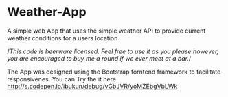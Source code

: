 # Weather-App
A simple web App that uses the simple weather API to provide current weather conditions for a users location.

/*This code is beerware licensed. Feel free to use it as you please however, you are encouraged to buy me a round if we ever meet at a bar.*/

The App was designed using the Bootstrap forntend framework to facilitate responsivenes.
You can Try the it here http://s.codepen.io/ibukun/debug/vGbJVR/yoMZEbgVbLWk
